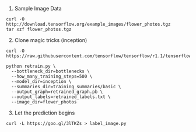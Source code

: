 1. Sample Image Data

```
curl -O http://download.tensorflow.org/example_images/flower_photos.tgz
tar xzf flower_photos.tgz
```

2. Clone magic tricks (inception)

```
curl -O https://raw.githubusercontent.com/tensorflow/tensorflow/r1.1/tensorflow/examples/image_retraining/retrain.py

python retrain.py \
  --bottleneck_dir=bottlenecks \
  --how_many_training_steps=500 \
  --model_dir=inception \
  --summaries_dir=training_summaries/basic \
  --output_graph=retrained_graph.pb \
  --output_labels=retrained_labels.txt \
  --image_dir=flower_photos
```

3. Let the prediction begins

```
curl -L https://goo.gl/3lTKZs > label_image.py
```
